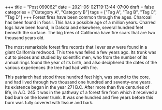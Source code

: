 +++
title = "Post 099062"
date = 2021-06-02T19:13:44-07:00
draft = false
categories = ["Category A", "Category B"]
tags = ["Tag A", "Tag B", "Tag C", "Tag D"]
+++
Forest fires have been common through the ages. Charcoal has been found in fossil. This has a possible age of a million years. Charred logs have been found, in Dakota and elsewhere, several hundred feet beneath the surface. The big trees of California have fire scars that are two thousand years old.

The most remarkable forest fire records that I ever saw were found in a giant California redwood. This tree was felled a few years ago. Its trunk was cut to pieces and studied by scientific men, who from the number of its annual rings found the year of its birth, and also deciphered the dates of the various experiences the tree had had with fire.

This patriarch had stood three hundred feet high, was sound to the core, and had lived through two thousand one hundred and seventy-one years. Its existence began in the year 271 B.C. After more than five centuries of life, in A.D. 245 it was in the pathway of a forest fire from which it received a bad burn on the lower trunk. It was one hundred and five years before this burn was fully covered with tissue and bark.
